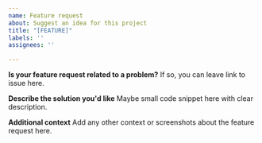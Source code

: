 ```yaml
---
name: Feature request
about: Suggest an idea for this project
title: "[FEATURE]"
labels: ''
assignees: ''

---
```


**Is your feature request related to a problem?**
If so, you can leave link to issue here.

**Describe the solution you'd like**
Maybe small code snippet here with clear description.

**Additional context**
Add any other context or screenshots about the feature request here.
